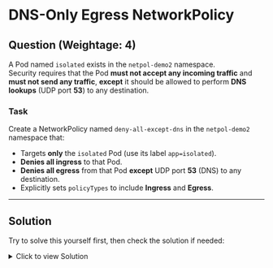 # DNS-Only Egress NetworkPolicy

## **Question (Weightage: 4)**

A Pod named `isolated` exists in the `netpol-demo2` namespace.  
Security requires that the Pod **must not accept any incoming traffic** and **must not send any traffic**, **except** it should be allowed to perform **DNS lookups** (UDP port **53**) to any destination.

### **Task**

Create a NetworkPolicy named `deny-all-except-dns` in the `netpol-demo2` namespace that:

- Targets **only** the `isolated` Pod (use its label `app=isolated`).
- **Denies all ingress** to that Pod.
- **Denies all egress** from that Pod **except** UDP port **53** (DNS) to any destination.
- Explicitly sets `policyTypes` to include **Ingress** and **Egress**.


---

## **Solution**

Try to solve this yourself first, then check the solution if needed:

<details>
<summary>Click to view Solution</summary>

**Using YAML**
```yaml
apiVersion: networking.k8s.io/v1
kind: NetworkPolicy
metadata:
  name: deny-all-except-dns
  namespace: netpol-demo2
spec:
  podSelector:
    matchLabels:
      app: isolated
  policyTypes:
  - Ingress
  - Egress
  ingress: []   # default deny all ingress
  egress:
  - ports:
    - protocol: UDP
      port: 53  # allow DNS only
```
</details>
